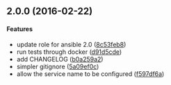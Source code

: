 <a name="2.0.0"></a>
## 2.0.0 (2016-02-22)


#### Features

*   update role for ansible 2.0 ([8c53feb8](https://github.com/weareinteractive/ansible-pm2/commit/8c53feb8563c0738ee5b5c4d8fd2271e6dbbddd0))
*   run tests through docker ([d91d5cde](https://github.com/weareinteractive/ansible-pm2/commit/d91d5cde408e56d59a05295e3629e5f470b3b757))
*   add CHANGELOG ([b0a259a2](https://github.com/weareinteractive/ansible-pm2/commit/b0a259a2bc6ba8085b200185b473dc2fd8bdcdcd))
*   simpler gitignore ([5a09ef0c](https://github.com/weareinteractive/ansible-pm2/commit/5a09ef0cdcb5ddd49b88d917d3e038e9dcd0116a))
*   allow the service name to be configured ([f597df6a](https://github.com/weareinteractive/ansible-pm2/commit/f597df6a4187155a2b7f36a154fca05f3650f19b))



